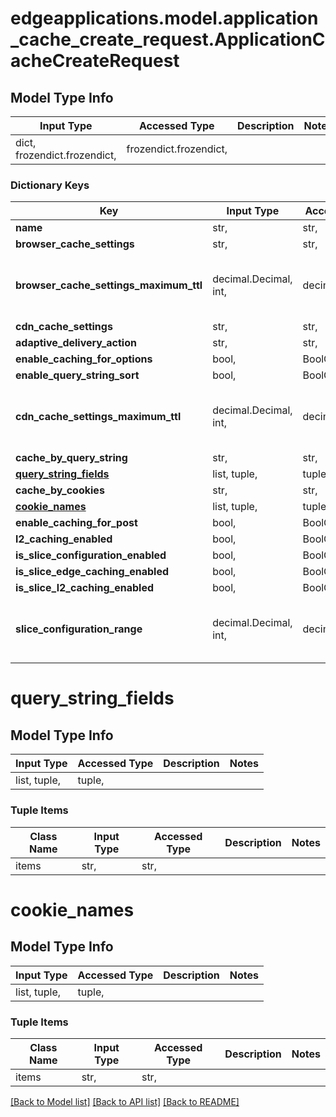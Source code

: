# edgeapplications.model.application_cache_create_request.ApplicationCacheCreateRequest

## Model Type Info
Input Type | Accessed Type | Description | Notes
------------ | ------------- | ------------- | -------------
dict, frozendict.frozendict,  | frozendict.frozendict,  |  | 

### Dictionary Keys
Key | Input Type | Accessed Type | Description | Notes
------------ | ------------- | ------------- | ------------- | -------------
**name** | str,  | str,  |  | 
**browser_cache_settings** | str,  | str,  |  | [optional] 
**browser_cache_settings_maximum_ttl** | decimal.Decimal, int,  | decimal.Decimal,  |  | [optional] value must be a 64 bit integer
**cdn_cache_settings** | str,  | str,  |  | [optional] 
**adaptive_delivery_action** | str,  | str,  |  | [optional] 
**enable_caching_for_options** | bool,  | BoolClass,  |  | [optional] 
**enable_query_string_sort** | bool,  | BoolClass,  |  | [optional] 
**cdn_cache_settings_maximum_ttl** | decimal.Decimal, int,  | decimal.Decimal,  |  | [optional] value must be a 64 bit integer
**cache_by_query_string** | str,  | str,  |  | [optional] 
**[query_string_fields](#query_string_fields)** | list, tuple,  | tuple,  |  | [optional] 
**cache_by_cookies** | str,  | str,  |  | [optional] 
**[cookie_names](#cookie_names)** | list, tuple,  | tuple,  |  | [optional] 
**enable_caching_for_post** | bool,  | BoolClass,  |  | [optional] 
**l2_caching_enabled** | bool,  | BoolClass,  |  | [optional] 
**is_slice_configuration_enabled** | bool,  | BoolClass,  |  | [optional] 
**is_slice_edge_caching_enabled** | bool,  | BoolClass,  |  | [optional] 
**is_slice_l2_caching_enabled** | bool,  | BoolClass,  |  | [optional] 
**slice_configuration_range** | decimal.Decimal, int,  | decimal.Decimal,  |  | [optional] value must be a 64 bit integer

# query_string_fields

## Model Type Info
Input Type | Accessed Type | Description | Notes
------------ | ------------- | ------------- | -------------
list, tuple,  | tuple,  |  | 

### Tuple Items
Class Name | Input Type | Accessed Type | Description | Notes
------------- | ------------- | ------------- | ------------- | -------------
items | str,  | str,  |  | 

# cookie_names

## Model Type Info
Input Type | Accessed Type | Description | Notes
------------ | ------------- | ------------- | -------------
list, tuple,  | tuple,  |  | 

### Tuple Items
Class Name | Input Type | Accessed Type | Description | Notes
------------- | ------------- | ------------- | ------------- | -------------
items | str,  | str,  |  | 

[[Back to Model list]](../../README.md#documentation-for-models) [[Back to API list]](../../README.md#documentation-for-api-endpoints) [[Back to README]](../../README.md)

